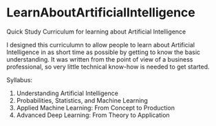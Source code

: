 # LearnAboutArtificialIntelligence
Quick Study Curriculum for learning about Artificial Intelligence

I designed this curriculumn to allow people to learn about Artificial Intelligence in as short time as possible by getting to know the basic understanding. It was written from the point of view of a business professional, so very little technical know-how is needed to get started.

Syllabus:
1. Understanding Artificial Intelligence
2. Probabilities, Statistics, and Machine Learning
3. Applied Machine Learning: From Concept to Production
4. Advanced Deep Learning: From Theory to Application
